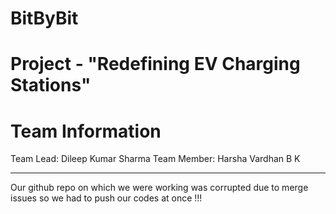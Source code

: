 # BitByBit

# Project - "Redefining EV Charging Stations"

# Team Information

Team Lead: Dileep Kumar Sharma
Team Member: Harsha Vardhan B K

----------------------------------------------------

Our github repo on which we were working was corrupted due to merge issues so we had to push our codes at once !!!
